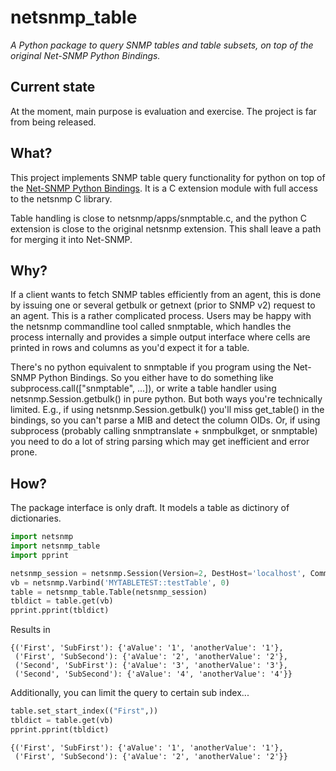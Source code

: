 # netsnmp_table #
*A Python package to query SNMP tables and table subsets, on top of the original Net-SNMP Python Bindings.*

## Current state ##
At the moment, main purpose is evaluation and exercise. The project is far from being released.

## What? ##
This project implements SNMP table query functionality for python on top of the
[Net-SNMP Python Bindings](http://net-snmp.sourceforge.net/wiki/index.php/Python_Bindings).
It is a C extension module with full access to the netsnmp C library.

Table handling is close to netsnmp/apps/snmptable.c, and the python C extension is close to the
original netsnmp extension. This shall leave a path for merging it into Net-SNMP.

## Why? ##
If a client wants to fetch SNMP tables efficiently from an agent, this is done by issuing one or several
getbulk or getnext (prior to SNMP v2) request to an agent. This is a rather complicated process.
Users may be happy with the netsnmp commandline tool called snmptable, which handles the process internally
and provides a simple output interface where cells are printed in rows and columns as you'd expect it for a table.

There's no python equivalent to snmptable if you program using the Net-SNMP Python Bindings.
So you either have to do something like subprocess.call(["snmptable", ...]),
or write a table handler using netsnmp.Session.getbulk() in pure python.
But both ways you're technically limited.
E.g., if using netsnmp.Session.getbulk() you'll miss get_table() in the bindings, so you can't parse a MIB
and detect the column OIDs.
Or, if using subprocess (probably calling snmptranslate + snmpbulkget, or snmptable) you need to do a lot of
string parsing which may get inefficient and error prone.

## How? ##

The package interface is only draft. It models a table as dictinory of dictionaries.

```python
import netsnmp
import netsnmp_table
import pprint

netsnmp_session = netsnmp.Session(Version=2, DestHost='localhost', Community='public')
vb = netsnmp.Varbind('MYTABLETEST::testTable', 0)
table = netsnmp_table.Table(netsnmp_session)
tbldict = table.get(vb)
pprint.pprint(tbldict)
```

Results in
```
{('First', 'SubFirst'): {'aValue': '1', 'anotherValue': '1'},
 ('First', 'SubSecond'): {'aValue': '2', 'anotherValue': '2'},
 ('Second', 'SubFirst'): {'aValue': '3', 'anotherValue': '3'},
 ('Second', 'SubSecond'): {'aValue': '4', 'anotherValue': '4'}}
```

Additionally, you can limit the query to certain sub index...
```python
table.set_start_index(("First",))
tbldict = table.get(vb)
pprint.pprint(tbldict)
```

```
{('First', 'SubFirst'): {'aValue': '1', 'anotherValue': '1'},
 ('First', 'SubSecond'): {'aValue': '2', 'anotherValue': '2'}}
```
